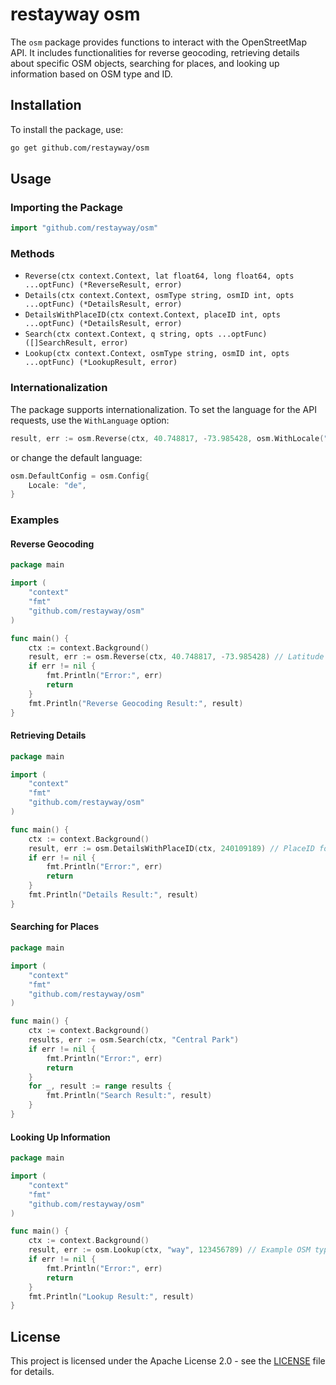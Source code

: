 # restayway osm

The `osm` package provides functions to interact with the OpenStreetMap API. It includes functionalities for reverse geocoding, retrieving details about specific OSM objects, searching for places, and looking up information based on OSM type and ID.

## Installation

To install the package, use:

```sh
go get github.com/restayway/osm
```

## Usage

### Importing the Package

```go
import "github.com/restayway/osm"
```

### Methods

- `Reverse(ctx context.Context, lat float64, long float64, opts ...optFunc) (*ReverseResult, error)`
- `Details(ctx context.Context, osmType string, osmID int, opts ...optFunc) (*DetailsResult, error)`
- `DetailsWithPlaceID(ctx context.Context, placeID int, opts ...optFunc) (*DetailsResult, error)`
- `Search(ctx context.Context, q string, opts ...optFunc) ([]SearchResult, error)`
- `Lookup(ctx context.Context, osmType string, osmID int, opts ...optFunc) (*LookupResult, error)`

### Internationalization

The package supports internationalization. To set the language for the API requests, use the `WithLanguage` option:

```go
result, err := osm.Reverse(ctx, 40.748817, -73.985428, osm.WithLocale("de"))
```

or change the default language:

```go
osm.DefaultConfig = osm.Config{
    Locale: "de",
}
```

### Examples

#### Reverse Geocoding

```go
package main

import (
    "context"
    "fmt"
    "github.com/restayway/osm"
)

func main() {
    ctx := context.Background()
    result, err := osm.Reverse(ctx, 40.748817, -73.985428) // Latitude and Longitude for the Empire State Building
    if err != nil {
        fmt.Println("Error:", err)
        return
    }
    fmt.Println("Reverse Geocoding Result:", result)
}
```

#### Retrieving Details

```go
package main

import (
    "context"
    "fmt"
    "github.com/restayway/osm"
)

func main() {
    ctx := context.Background()
    result, err := osm.DetailsWithPlaceID(ctx, 240109189) // PlaceID for the Empire State Building
    if err != nil {
        fmt.Println("Error:", err)
        return
    }
    fmt.Println("Details Result:", result)
}
```

#### Searching for Places

```go
package main

import (
    "context"
    "fmt"
    "github.com/restayway/osm"
)

func main() {
    ctx := context.Background()
    results, err := osm.Search(ctx, "Central Park")
    if err != nil {
        fmt.Println("Error:", err)
        return
    }
    for _, result := range results {
        fmt.Println("Search Result:", result)
    }
}
```

#### Looking Up Information

```go
package main

import (
    "context"
    "fmt"
    "github.com/restayway/osm"
)

func main() {
    ctx := context.Background()
    result, err := osm.Lookup(ctx, "way", 123456789) // Example OSM type and ID
    if err != nil {
        fmt.Println("Error:", err)
        return
    }
    fmt.Println("Lookup Result:", result)
}
```

## License

This project is licensed under the Apache License 2.0 - see the [LICENSE](LICENSE) file for details.
